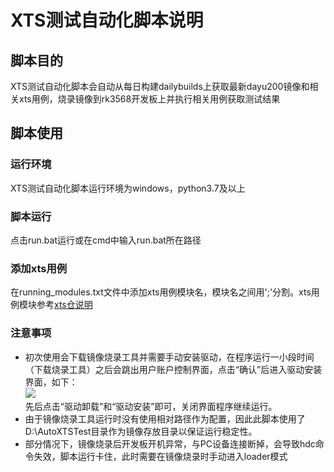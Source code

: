 # XTS测试自动化脚本说明

## 脚本目的
XTS测试自动化脚本会自动从每日构建dailybuilds上获取最新dayu200镜像和相关xts用例，烧录镜像到rk3568开发板上并执行相关用例获取测试结果

## 脚本使用
### 运行环境
XTS测试自动化脚本运行环境为windows，python3.7及以上
### 脚本运行
点击run.bat运行或在cmd中输入run.bat所在路径
### 添加xts用例
在running_modules.txt文件中添加xts用例模块名，模块名之间用';'分割。xts用例模块参考[xts仓说明](https://gitee.com/openharmony/xts_acts#%E5%85%A8%E9%87%8F%E7%94%A8%E4%BE%8B%E6%89%A7%E8%A1%8C%E6%8C%87%E5%AF%BC%E9%80%82%E7%94%A8%E4%BA%8E%E5%B0%8F%E5%9E%8B%E7%B3%BB%E7%BB%9F%E6%A0%87%E5%87%86%E7%B3%BB%E7%BB%9F)
### 注意事项
- 初次使用会下载镜像烧录工具并需要手动安装驱动，在程序运行一小段时间（下载烧录工具）之后会跳出用户账户控制界面，点击“确认”后进入驱动安装界面，如下：
<br />![](https://gitee.com/huyunhui1/images/raw/build/%E6%8D%95%E8%8E%B7.PNG)
<br />先后点击“驱动卸载”和“驱动安装”即可，关闭界面程序继续运行。
- 由于镜像烧录工具运行时没有使用相对路径作为配置，因此此脚本使用了D:\AutoXTSTest目录作为镜像存放目录以保证运行稳定性。
- 部分情况下，镜像烧录后开发板开机异常，与PC设备连接断掉，会导致hdc命令失效，脚本运行卡住，此时需要在镜像烧录时手动进入loader模式